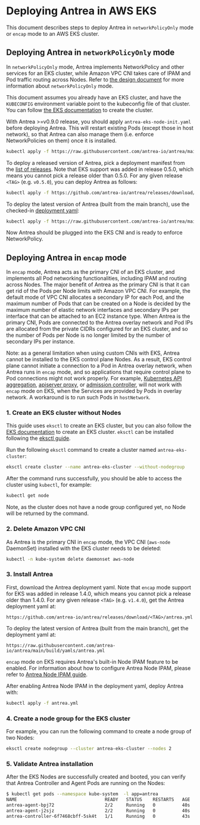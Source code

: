 # Deploying Antrea in AWS EKS

This document describes steps to deploy Antrea in `networkPolicyOnly` mode or `encap` mode to an
AWS EKS cluster.

## Deploying Antrea in `networkPolicyOnly` mode

In `networkPolicyOnly` mode, Antrea implements NetworkPolicy and other services for an EKS cluster,
while Amazon VPC CNI takes care of IPAM and Pod traffic routing across Nodes. Refer to
[the design document](design/policy-only.md) for more information about `networkPolicyOnly` mode.

This document assumes you already have an EKS cluster, and have the `KUBECONFIG` environment variable
point to the kubeconfig file of that cluster. You can follow [the EKS documentation](https://docs.aws.amazon.com/eks/latest/userguide/create-cluster.html)
to create the cluster.

With Antrea >=v0.9.0 release, you should apply `antrea-eks-node-init.yaml` before deploying Antrea.
This will restart existing Pods (except those in host network), so that Antrea can also manage them
(i.e. enforce NetworkPolicies on them) once it is installed.

```bash
kubectl apply -f https://raw.githubusercontent.com/antrea-io/antrea/main/build/yamls/antrea-eks-node-init.yml
```

To deploy a released version of Antrea, pick a deployment manifest from the
[list of releases](https://github.com/antrea-io/antrea/releases).
Note that EKS support was added in release 0.5.0, which means you cannot
pick a release older than 0.5.0. For any given release `<TAG>` (e.g. `v0.5.0`),
you can deploy Antrea as follows:

```bash
kubectl apply -f https://github.com/antrea-io/antrea/releases/download/<TAG>/antrea-eks.yml
```

To deploy the latest version of Antrea (built from the main branch), use the
checked-in [deployment yaml](https://github.com/antrea-io/antrea/blob/v2.1.2/build/yamls/antrea-eks.yml):

```bash
kubectl apply -f https://raw.githubusercontent.com/antrea-io/antrea/main/build/yamls/antrea-eks.yml
```

Now Antrea should be plugged into the EKS CNI and is ready to enforce NetworkPolicy.

## Deploying Antrea in `encap` mode

In `encap` mode, Antrea acts as the primary CNI of an EKS cluster, and
implements all Pod networking functionalities, including IPAM and routing across
Nodes. The major benefit of Antrea as the primary CNI is that it can get rid of
the Pods per Node limits with Amazon VPC CNI. For example, the default mode of
VPC CNI allocates a secondary IP for each Pod, and the maximum number of Pods
that can be created on a Node is decided by the maximum number of elastic
network interfaces and secondary IPs per interface that can be attached to an
EC2 instance type. When Antrea is the primary CNI, Pods are connected to the
Antrea overlay network and Pod IPs are allocated from the private CIDRs
configured for an EKS cluster, and so the number of Pods per Node is no longer
limited by the number of secondary IPs per instance.

Note: as a general limitation when using custom CNIs with EKS, Antrea cannot be
installed to the EKS control plane Nodes. As a result, EKS control plane
cannot initiate a connection to a Pod in Antrea overlay network, when Antrea
runs in `encap` mode, and so applications that require control plane to Pod
connections might not work properly. For example, [Kubernetes API aggregation](https://kubernetes.io/docs/concepts/extend-kubernetes/api-extension/apiserver-aggregation),
[apiserver proxy](https://kubernetes.io/docs/tasks/access-application-cluster/access-cluster/#manually-constructing-apiserver-proxy-urls),
or [admission controller](https://kubernetes.io/docs/reference/access-authn-authz/extensible-admission-controllers),
will not work with `encap` mode on EKS, when the Services are provided
by Pods in overlay network. A workaround is to run such Pods in `hostNetwork`.

### 1. Create an EKS cluster without Nodes

This guide uses `eksctl` to create an EKS cluster, but you can also follow the
[EKS documentation](https://docs.aws.amazon.com/eks/latest/userguide/create-cluster.html)
to create an EKS cluster. `eksctl` can be installed following the [eksctl guide](https://docs.aws.amazon.com/eks/latest/userguide/eksctl.html).

Run the following `eksctl` command to create a cluster named `antrea-eks-cluster`:

```bash
eksctl create cluster --name antrea-eks-cluster --without-nodegroup
```

After the command runs successfully, you should be able to access the cluster
using `kubectl`, for example:

```bash
kubectl get node
```

Note, as the cluster does not have a node group configured yet, no Node will be
returned by the command.

### 2. Delete Amazon VPC CNI

As Antrea is the primary CNI in `encap` mode, the VPC CNI (`aws-node` DaemonSet)
installed with the EKS cluster needs to be deleted:

```bash
kubectl -n kube-system delete daemonset aws-node
```

### 3. Install Antrea

First, download the Antrea deployment yaml. Note that `encap` mode support for
EKS was added in release 1.4.0, which means you cannot pick a release older
than 1.4.0. For any given release `<TAG>` (e.g. `v1.4.0`), get the Antrea
deployment yaml at:

```text
https://github.com/antrea-io/antrea/releases/download/<TAG>/antrea.yml
```

To deploy the latest version of Antrea (built from the main branch), get the
deployment yaml at:

```text
https://raw.githubusercontent.com/antrea-io/antrea/main/build/yamls/antrea.yml
```

`encap` mode on EKS requires Antrea's built-in Node IPAM feature to be enabled.
For information about how to configure Antrea Node IPAM, please refer to
[Antrea Node IPAM guide](antrea-ipam.md#running-nodeipam-within-antrea-controller).

After enabling Antrea Node IPAM in the deployment yaml, deploy Antrea with:

```bash
kubectl apply -f antrea.yml
```

### 4. Create a node group for the EKS cluster

For example, you can run the following command to create a node group of two
Nodes:

```bash
eksctl create nodegroup --cluster antrea-eks-cluster --nodes 2
```

### 5. Validate Antrea installation

After the EKS Nodes are successfully created and booted, you can verify that
Antrea Controller and Agent Pods are running on the Nodes:

```bash
$ kubectl get pods --namespace kube-system  -l app=antrea
NAME                                 READY   STATUS    RESTARTS   AGE
antrea-agent-bpj72                   2/2     Running   0          40s
antrea-agent-j2sjz                   2/2     Running   0          40s
antrea-controller-6f7468cbff-5sk4t   1/1     Running   0          43s
```
